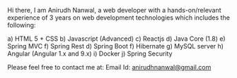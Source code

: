 Hi there,
I am Anirudh Nanwal, a web developer with a hands-on/relevant experience of 3 years on web development technologies which includes the following:

a) HTML 5 + CSS
b) Javascript (Advanced)
c) Reactjs
d) Java Core (1.8)
e) Spring MVC
f) Spring Rest
d) Spring Boot
f) Hibernate
g) MySQL server
h) Angular (Angular 1.x and 9.x)
i) Docker
j) Spring Security

Please feel free to contact me at:
Email Id: anirudhnanwal@gmail.com
